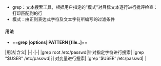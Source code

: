 + grep：文本搜索工具，根据用户指定的“模式”对目标文本逐行进行批评检查：打印匹配到的行
+ 模式：由正则表达式字符及文本字符所编写的过滤条件
#### 用法
+ ==**grep [options] PATTERN [file..]**==

|用法|含义|
|-|-|-|
|grep root /etc/passwd|针对指定字符进行搜索|
|grep "$USER"  /etc/passwd|针对变量进行搜索|
|grep '$USER' /etc/passwd| |